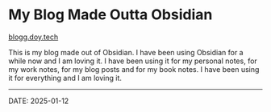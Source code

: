 # My Blog Made Outta Obsidian

[blogg.doy.tech](https://blog.doy.tech)

This is my blog made out of Obsidian. I have been using Obsidian for a while now and I am loving it. I have been using it for my personal notes, for my work notes, for my blog posts and for my book notes. I have been using it for everything and I am loving it.

---
DATE: 2025-01-12
